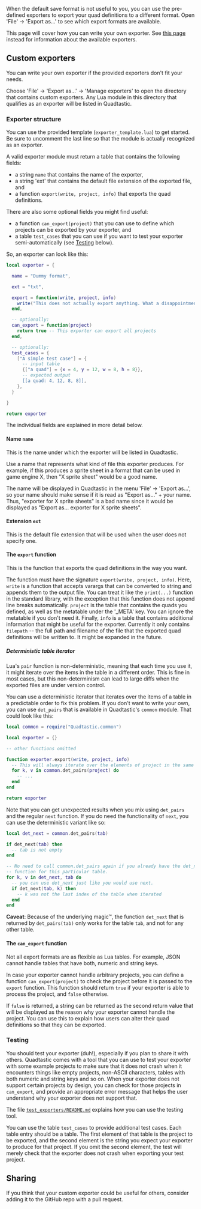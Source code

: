 When the default save format is not useful to you, you can use the pre-defined
exporters to export your quad definitions to a different format.
Open 'File' -> 'Export as...' to see which export formats are available.

This page will cover how you can write your own exporter. See [this
page](/Exporter/README.md) instead
for information about the available exporters.

## Custom exporters

You can write your own exporter if the provided exporters don't fit your needs.

Choose 'File' -> 'Export as...' -> 'Manage exporters' to open the directory that
contains custom exporters. Any Lua module in this directory that qualifies as an
exporter will be listed in Quadtastic.

### Exporter structure

You can use the provided template (`exporter_template.lua`) to get started. Be
sure to uncomment the last line so that the module is actually recognized as an
exporter.

A valid exporter module must return a table that contains the following fields:

 - a string `name` that contains the name of the exporter,
 - a string 'ext' that contains the default file extension of the exported file, and
 - a function `export(write, project, info)` that exports the quad definitions.

There are also some optional fields you might find useful:

 - a function `can_export(project)` that you can use to define which projects
   can be exported by your exporter, and
 - a table `test_cases` that you can use if you want to test your exporter
   semi-automatically (see [Testing](#testing) below).

So, an exporter can look like this:

```lua
local exporter = {

  name = "Dummy format",

  ext = "txt",

  export = function(write, project, info)
    write("This does not actually export anything. What a disappointment!")
  end,

  -- optionally:
  can_export = function(project)
    return true -- This exporter can export all projects
  end,

  -- optionally:
  test_cases = {
    ["A simple test case"] = {
      -- input table
      {["a quad"] = {x = 4, y = 12, w = 8, h = 8}},
      -- expected output
      [[a quad: 4, 12, 8, 8]],
    },
  }

}

return exporter
```

The individual fields are explained in more detail below.

#### Name `name`

This is the name under which the exporter will be listed in Quadtastic.

Use a name that represents what kind of file this exporter produces. For
example, if this produces a sprite sheet in a format that can be used in game
engine X, then "X sprite sheet" would be a good name.

The name will be displayed in Quadtastic in the menu 'File' -> 'Export as...',
so your name should make sense if it is read as "Export as..." + your name.
Thus, "exporter for X sprite sheets" is a bad name since it would be displayed
as "Export as... exporter for X sprite sheets".

#### Extension `ext`

This is the default file extension that will be used when the user does not
specify one.

#### The `export` function

This is the function that exports the quad definitions in the way you want.

The function must have the signature `export(write, project, info)`. Here,
`write` is a function that accepts varargs that can be converted to string and
appends them to the output file. You can treat it like the `print(...)` function
in the standard library, with the exception that this function does not append
line breaks automatically. `project` is the table that contains the quads you
defined, as well as  the metatable under the '_META' key. You can ignore the
metatable if you don't need it. Finally, `info` is a table that contains
additional information that might be useful for the exporter. Currently it only
contains `filepath` -- the full path and filename of the file that the exported
quad definitions will be written to. It might be expanded in the future.

##### Deterministic table iterator

Lua's `pair` function is non-deterministic, meaning that each time you use it,
it might iterate over the items in the table in a different order. This is fine
in most cases, but this non-determinism can lead to large diffs when the
exported files are under version control.

You can use a deterministic iterator that iterates over the items of a table in
a predictable order to fix this problem. If you don't want to write your own,
you can use `det_pairs` that is available in Quadtastic's `common` module.
That could look like this:

```lua
local common = require("Quadtastic.common")

local exporter = {}

-- other functions omitted

function exporter.export(write, project, info)
  -- This will always iterate over the elements of project in the same order.
  for k, v in common.det_pairs(project) do
    -- ...
  end
end

return exporter
```

Note that you can get unexpected results when you mix using `det_pairs` and the
regular `next` function. If you do need the functionality of `next`, you can use
the deterministic variant like so:

```lua
local det_next = common.det_pairs(tab)

if det_next(tab) then
  -- tab is not empty
end

-- No need to call common.det_pairs again if you already have the det_next
-- function for this particular table.
for k, v in det_next, tab do
  -- you can use det_next just like you would use next.
  if det_next(tab, k) then
    -- k was not the last index of the table when iterated
  end
end
```

**Caveat**: Because of the underlying magic™, the function `det_next` that is
returned by `det_pairs(tab)` only works for the table `tab`, and not for any
other table.

#### The `can_export` function

Not all export formats are as flexible as Lua tables. For example, JSON cannot
handle tables that have both, numeric and string keys.

In case your exporter cannot handle arbitrary projects, you can define a
function `can_export(project)` to check the project before it is passed to the
`export` function. This function should return `true` if your exporter is able
to process the project, and `false` otherwise.

If `false` is returned, a string can be returned as the second return value that
will be displayed as the reason why your exporter cannot handle the project. You
can use this to explain how users can alter their quad definitions so that they
can be exported.

### Testing

You should test your exporter (duh!), especially if you plan to share it with
others. Quadtastic comes with a tool that you can use to test your exporter with
some example projects to make sure that it does not crash when it encounters
things like empty projects, non-ASCII characters, tables with both numeric and
string keys and so on. When your exporter does not support certain projects by
design, you can check for those projects in `can_export`, and provide an
appropriate error message that helps the user understand why your exporter does
not support that.

The file [`test_exporters/README.md`](/test_exporters/README.md)
explains how you can use the testing tool.

You can use the table `test_cases` to provide additional test cases. Each table
entry should be a table. The first element of that table is the project to
be exported, and the second element is the string you expect your exporter
to produce for that project. If you omit the second element, the test will
merely check that the exporter does not crash when exporting your test
project.

## Sharing

If you think that your custom exporter could be useful for others, consider
adding it to the GitHub repo with a pull request.

